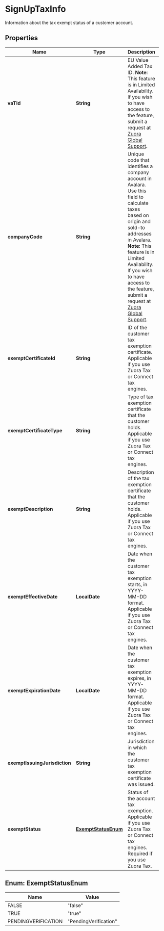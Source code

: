 

# SignUpTaxInfo

Information about the tax exempt status of a customer account. 

## Properties

| Name | Type | Description | Notes |
|------------ | ------------- | ------------- | -------------|
|**vaTId** | **String** | EU Value Added Tax ID.  **Note:** This feature is in Limited Availability. If you wish to have access to the feature, submit a request at [Zuora Global Support](https://support.zuora.com).  |  [optional] |
|**companyCode** | **String** | Unique code that identifies a company account in Avalara. Use this field to calculate taxes based on origin and sold-to addresses in Avalara.  **Note:** This feature is in Limited Availability. If you wish to have access to the feature, submit a request at [Zuora Global Support](https://support.zuora.com).  |  [optional] |
|**exemptCertificateId** | **String** | ID of the customer tax exemption certificate. Applicable if you use Zuora Tax or Connect tax engines.  |  [optional] |
|**exemptCertificateType** | **String** | Type of tax exemption certificate that the customer holds. Applicable if you use Zuora Tax or Connect tax engines.  |  [optional] |
|**exemptDescription** | **String** | Description of the tax exemption certificate that the customer holds. Applicable if you use Zuora Tax or Connect tax engines.  |  [optional] |
|**exemptEffectiveDate** | **LocalDate** | Date when the customer tax exemption starts, in YYYY-MM-DD format. Applicable if you use Zuora Tax or Connect tax engines.  |  [optional] |
|**exemptExpirationDate** | **LocalDate** | Date when the customer tax exemption expires, in YYYY-MM-DD format. Applicable if you use Zuora Tax or Connect tax engines.  |  [optional] |
|**exemptIssuingJurisdiction** | **String** | Jurisdiction in which the customer tax exemption certificate was issued.  |  [optional] |
|**exemptStatus** | [**ExemptStatusEnum**](#ExemptStatusEnum) | Status of the account tax exemption. Applicable if you use Zuora Tax or Connect tax engines. Required if you use Zuora Tax.   |  [optional] |



## Enum: ExemptStatusEnum

| Name | Value |
|---- | -----|
| FALSE | &quot;false&quot; |
| TRUE | &quot;true&quot; |
| PENDINGVERIFICATION | &quot;PendingVerification&quot; |



